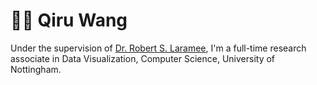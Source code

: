 # 👨‍🎓 Qiru Wang

Under the supervision of [Dr. Robert S. Laramee](http://www.cs.nott.ac.uk/~pszrsl/), I'm a full-time research associate in Data Visualization, Computer Science, University of Nottingham.
